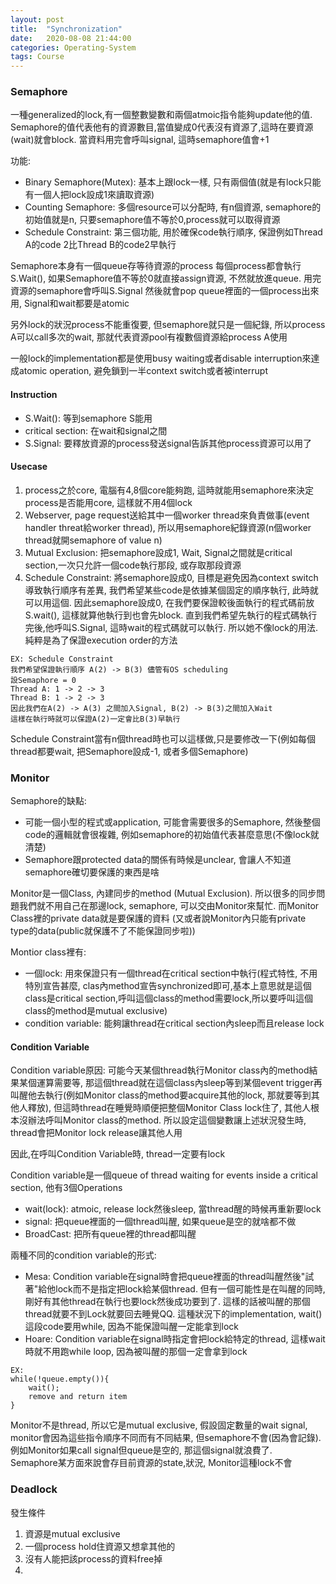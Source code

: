 ```yaml
---
layout: post
title:  "Synchronization"
date:   2020-08-08 21:44:00
categories: Operating-System
tags: Course
---
```


### Semaphore

一種generalized的lock,有一個整數變數和兩個atmoic指令能夠update他的值. Semaphore的值代表他有的資源數目,當值變成0代表沒有資源了,這時在要資源(wait)就會block. 當資料用完會呼叫signal, 這時semaphore值會+1

功能:<br />
- Binary Semaphore(Mutex): 基本上跟lock一樣, 只有兩個值(就是有lock只能有一個人把lock設成1來讀取資源)
- Counting Semaphore: 多個resource可以分配時, 有n個資源, semaphore的初始值就是n, 只要semaphore值不等於0,process就可以取得資源
- Schedule Constraint: 第三個功能, 用於確保code執行順序, 保證例如Thread A的code 2比Thread B的code2早執行

Semaphore本身有一個queue存等待資源的process
每個process都會執行S.Wait(), 如果Semaphore值不等於0就直接assign資源, 不然就放進queue. 用完資源的semaphore會呼叫S.Signal 然後就會pop queue裡面的一個process出來用, Signal和wait都要是atomic

另外lock的狀況process不能重復要, 但semaphore就只是一個紀錄, 所以process A可以call多次的wait, 那就代表資源pool有複數個資源給process A使用

一般lock的implementation都是使用busy waiting或者disable interruption來達成atomic operation, 避免鎖到一半context switch或者被interrupt

#### Instruction

- S.Wait(): 等到semaphore S能用
- critical section: 在wait和signal之間
- S.Signal: 要釋放資源的process發送signal告訴其他process資源可以用了

#### Usecase

1. process之於core, 電腦有4,8個core能夠跑, 這時就能用semaphore來決定process是否能用core, 這樣就不用4個lock
2. Webserver, page request送給其中一個worker thread來負責做事(event handler threat給worker thread), 所以用semaphore紀錄資源(n個worker thread就開semaphore of value n)
3. Mutual Exclusion: 把semaphore設成1, Wait, Signal之間就是critical section,一次只允許一個code執行那段, 或存取那段資源
4. Schedule Constraint: 將semaphore設成0, 目標是避免因為context switch導致執行順序有差異, 我們希望某些code是依據某個固定的順序執行, 此時就可以用這個. 因此semaphore設成0, 在我們要保證較後面執行的程式碼前放S.wait(), 這樣就算他執行到也會先block. 直到我們希望先執行的程式碼執行完後,他呼叫S.Signal, 這時wait的程式碼就可以執行. 所以她不像lock的用法. 純粹是為了保證execution order的方法

```
EX: Schedule Constraint
我們希望保證執行順序 A(2) -> B(3) 儘管有OS scheduling
設Semaphore = 0
Thread A: 1 -> 2 -> 3
Thread B: 1 -> 2 -> 3
因此我們在A(2) -> A(3) 之間加入Signal, B(2) -> B(3)之間加入Wait
這樣在執行時就可以保證A(2)一定會比B(3)早執行
```

Schedule Constraint當有n個thread時也可以這樣做,只是要修改一下(例如每個thread都要wait, 把Semaphore設成-1, 或者多個Semaphore)

### Monitor

Semaphore的缺點:
- 可能一個小型的程式或application, 可能會需要很多的Semaphore, 然後整個code的邏輯就會很複雜, 例如semaphore的初始值代表甚麼意思(不像lock就清楚)
- Semaphore跟protected data的關係有時候是unclear, 會讓人不知道semaphore確切要保護的東西是啥

Monitor是一個Class, 內建同步的method (Mutual Exclusion). 所以很多的同步問題我們就不用自己在那邊lock, semaphore, 可以交由Monitor來幫忙. 而Monitor Class裡的private data就是要保護的資料 (又或者說Monitor內只能有private type的data(public就保護不了不能保證同步啦))

Montior class裡有:<br />
- 一個lock: 用來保證只有一個thread在critical section中執行(程式特性, 不用特別宣告甚麼, clas內method宣告synchronized即可,基本上意思就是這個class是critical section,呼叫這個class的method需要lock,所以要呼叫這個class的method是mutual exclusive)
- condition variable: 能夠讓thread在critical section內sleep而且release lock

#### Condition Variable

Condition variable原因: 可能今天某個thread執行Monitor class內的method結果某個運算需要等, 那這個thread就在這個class內sleep等到某個event trigger再叫醒他去執行(例如Monitor class的method要acquire其他的lock, 那就要等到其他人釋放), 但這時thread在睡覺時順便把整個Monitor Class lock住了, 其他人根本沒辦法呼叫Monitor class的method. 所以設定這個變數讓上述狀況發生時, thread會把Monitor lock release讓其他人用

因此,在呼叫Condition Variable時, thread一定要有lock

Condition variable是一個queue of thread waiting for events  inside a critical section, 他有3個Operations<br />
- wait(lock): atmoic, release lock然後sleep, 當thread醒的時候再重新要lock
- signal: 把queue裡面的一個thread叫醒, 如果queue是空的就啥都不做
- BroadCast: 把所有queue裡的thread都叫醒


兩種不同的condition variable的形式:<br />
- Mesa: Condition variable在signal時會把queue裡面的thread叫醒然後"試著"給他lock而不是指定把lock給某個thread. 但有一個可能性是在叫醒的同時,剛好有其他thread在執行也要lock然後成功要到了. 這樣的話被叫醒的那個thread就要不到Lock就要回去睡覺QQ. 這種狀況下的implementation, wait()這段code要用while, 因為不能保證叫醒一定能拿到lock
- Hoare: Condition variable在signal時指定會把lock給特定的thread, 這樣wait時就不用跑while loop, 因為被叫醒的那個一定會拿到lock

```
EX:
while(!queue.empty()){
    wait();
    remove and return item
}
```

Monitor不是thread, 所以它是mutual exclusive, 假設固定數量的wait signal, monitor會因為這些指令順序不同而有不同結果, 但semaphore不會(因為會記錄). 例如Monitor如果call signal但queue是空的, 那這個signal就浪費了.<br />
Semaphore某方面來說會存目前資源的state,狀況, Monitor這種lock不會

### Deadlock

發生條件
1. 資源是mutual exclusive
2. 一個process hold住資源又想拿其他的
3. 沒有人能把該process的資料free掉
4. 